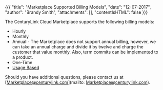 {{{
 "title": "Marketplace Supported Billing Models",
 "date": "12-07-2017",
 "author": "Brandy Smith",
 "attachments": [],
 "contentIsHTML": false
 }}}

 The CenturyLink Cloud Marketplace supports the following billing models:

 * Hourly
 * Monthly
 * Annual - The Marketplace does not support annual billing, however, we can take an annual charge and divide it by twelve and charge the customer that value monthly. Also, term commits can be implemented to a product. 
 * One-Time
 * [Usage Based](usage-based-billing.md)

 Should you have additional questions, please contact us at [Marketplace@centurylink.com](mailto: Marketplace@centurylink.com).
